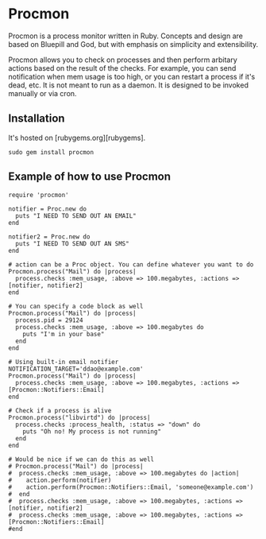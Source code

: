 # Procmon
Procmon is a process monitor written in Ruby. Concepts and design are based on Bluepill and God, but with emphasis on simplicity and extensibility.

Procmon allows you to check on processes and then perform arbitary actions based on the result of the checks. For example, you can send notification when mem usage is too high, or you can restart a process if it's dead, etc. It is not meant to run as a daemon. It is designed to be invoked manually or via cron.

## Installation
It&apos;s hosted on [rubygems.org][rubygems].

    sudo gem install procmon

## Example of how to use Procmon

```
require 'procmon'

notifier = Proc.new do
  puts "I NEED TO SEND OUT AN EMAIL"
end

notifier2 = Proc.new do
  puts "I NEED TO SEND OUT AN SMS"
end

# action can be a Proc object. You can define whatever you want to do 
Procmon.process("Mail") do |process|
  process.checks :mem_usage, :above => 100.megabytes, :actions => [notifier, notifier2]
end

# You can specify a code block as well
Procmon.process("Mail") do |process|
  process.pid = 29124
  process.checks :mem_usage, :above => 100.megabytes do
    puts "I'm in your base"
  end
end

# Using built-in email notifier
NOTIFICATION_TARGET='ddao@example.com'
Procmon.process("Mail") do |process|
  process.checks :mem_usage, :above => 100.megabytes, :actions => [Procmon::Notifiers::Email]
end

# Check if a process is alive
Procmon.process("libvirtd") do |process|
  process.checks :process_health, :status => "down" do
    puts "Oh no! My process is not running"
  end
end

# Would be nice if we can do this as well
# Procmon.process("Mail") do |process|
#  process.checks :mem_usage, :above => 100.megabytes do |action|
#    action.perform(notifier)
#    action.perform(Procmon::Notifiers::Email, 'someone@example.com')
#  end
#  process.checks :mem_usage, :above => 100.megabytes, :actions => [notifier, notifier2]
#  process.checks :mem_usage, :above => 100.megabytes, :actions => [Procmon::Notifiers::Email]
#end
```
